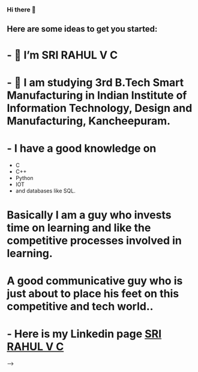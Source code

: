 ### Hi there 👋



## Here are some ideas to get you started:

# - 🔭 I’m SRI RAHUL V C
# - 👯 I am studying 3rd B.Tech Smart Manufacturing in Indian Institute of Information Technology, Design and Manufacturing, Kancheepuram.
# -  I have a good knowledge on 
 - C
 - C++
 - Python
 - IOT
 - and databases like SQL. 
# Basically I am a guy who invests time on learning and like the competitive processes involved in learning. 
# A good communicative guy who is just about to place his feet on this competitive and tech world..
# - Here is my Linkedin page [SRI RAHUL V C](https://www.linkedin.com/in/sri-rahul/)
-->
